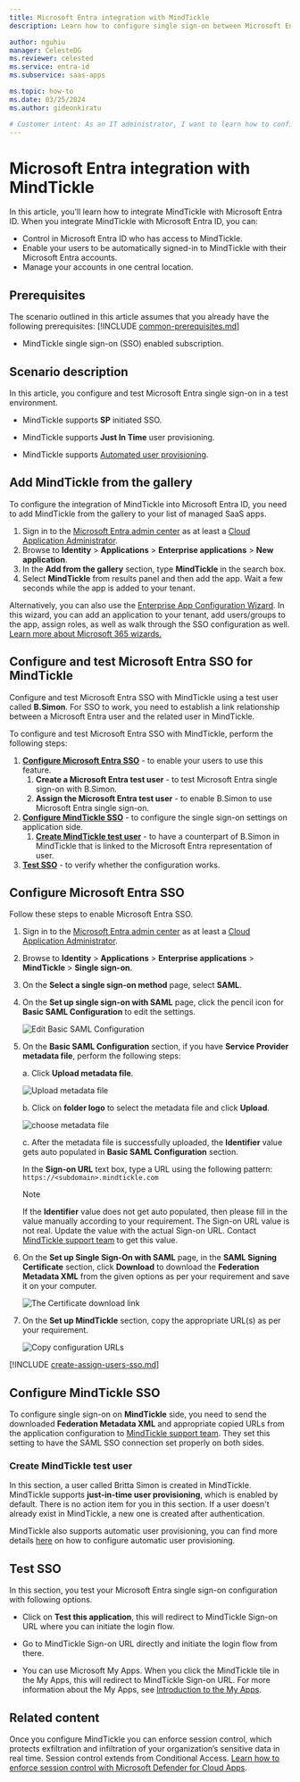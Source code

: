 ```yaml
---
title: Microsoft Entra integration with MindTickle
description: Learn how to configure single sign-on between Microsoft Entra ID and MindTickle.

author: nguhiu
manager: CelesteDG
ms.reviewer: celested
ms.service: entra-id
ms.subservice: saas-apps

ms.topic: how-to
ms.date: 03/25/2024
ms.author: gideonkiratu

# Customer intent: As an IT administrator, I want to learn how to configure single sign-on between Microsoft Entra ID and MindTickle so that I can control who has access to MindTickle, enable automatic sign-in with Microsoft Entra accounts, and manage my accounts in one central location.
---
```

# Microsoft Entra integration with MindTickle

In this article,  you'll learn how to integrate MindTickle with Microsoft Entra ID. When you integrate MindTickle with Microsoft Entra ID, you can:

* Control in Microsoft Entra ID who has access to MindTickle.
* Enable your users to be automatically signed-in to MindTickle with their Microsoft Entra accounts.
* Manage your accounts in one central location.

## Prerequisites
The scenario outlined in this article assumes that you already have the following prerequisites:
[!INCLUDE [common-prerequisites.md](~/identity/saas-apps/includes/common-prerequisites.md)]
* MindTickle single sign-on (SSO) enabled subscription.

## Scenario description

In this article,  you configure and test Microsoft Entra single sign-on in a test environment.

* MindTickle supports **SP** initiated SSO.

* MindTickle supports **Just In Time** user provisioning.

* MindTickle supports [Automated user provisioning](mindtickle-provisioning-tutorial.md).

## Add MindTickle from the gallery

To configure the integration of MindTickle into Microsoft Entra ID, you need to add MindTickle from the gallery to your list of managed SaaS apps.

1. Sign in to the [Microsoft Entra admin center](https://entra.microsoft.com) as at least a [Cloud Application Administrator](~/identity/role-based-access-control/permissions-reference.md#cloud-application-administrator).
1. Browse to **Identity** > **Applications** > **Enterprise applications** > **New application**.
1. In the **Add from the gallery** section, type **MindTickle** in the search box.
1. Select **MindTickle** from results panel and then add the app. Wait a few seconds while the app is added to your tenant.

 Alternatively, you can also use the [Enterprise App Configuration Wizard](https://portal.office.com/AdminPortal/home?Q=Docs#/azureadappintegration). In this wizard, you can add an application to your tenant, add users/groups to the app, assign roles, as well as walk through the SSO configuration as well. [Learn more about Microsoft 365 wizards.](/microsoft-365/admin/misc/azure-ad-setup-guides)

<a name='configure-and-test-azure-ad-sso-for-mindtickle'></a>

## Configure and test Microsoft Entra SSO for MindTickle

Configure and test Microsoft Entra SSO with MindTickle using a test user called **B.Simon**. For SSO to work, you need to establish a link relationship between a Microsoft Entra user and the related user in MindTickle.

To configure and test Microsoft Entra SSO with MindTickle, perform the following steps:

1. **[Configure Microsoft Entra SSO](#configure-azure-ad-sso)** - to enable your users to use this feature.
    1. **Create a Microsoft Entra test user** - to test Microsoft Entra single sign-on with B.Simon.
    1. **Assign the Microsoft Entra test user** - to enable B.Simon to use Microsoft Entra single sign-on.
1. **[Configure MindTickle SSO](#configure-mindtickle-sso)** - to configure the single sign-on settings on application side.
    1. **[Create MindTickle test user](#create-mindtickle-test-user)** - to have a counterpart of B.Simon in MindTickle that is linked to the Microsoft Entra representation of user.
1. **[Test SSO](#test-sso)** - to verify whether the configuration works.

<a name='configure-azure-ad-sso'></a>

## Configure Microsoft Entra SSO

Follow these steps to enable Microsoft Entra SSO.

1. Sign in to the [Microsoft Entra admin center](https://entra.microsoft.com) as at least a [Cloud Application Administrator](~/identity/role-based-access-control/permissions-reference.md#cloud-application-administrator).
1. Browse to **Identity** > **Applications** > **Enterprise applications** > **MindTickle** > **Single sign-on**.
1. On the **Select a single sign-on method** page, select **SAML**.
1. On the **Set up single sign-on with SAML** page, click the pencil icon for **Basic SAML Configuration** to edit the settings.

   ![Edit Basic SAML Configuration](common/edit-urls.png)

1. On the **Basic SAML Configuration** section, if you have **Service Provider metadata file**, perform the following steps:

	a. Click **Upload metadata file**.

    ![Upload metadata file](common/upload-metadata.png)

	b. Click on **folder logo** to select the metadata file and click **Upload**.

	![choose metadata file](common/browse-upload-metadata.png)

	c. After the metadata file is successfully uploaded, the **Identifier** value gets auto populated in **Basic SAML Configuration** section.

	In the **Sign-on URL** text box, type a URL using the following pattern:
    `https://<subdomain>.mindtickle.com`

	> [!Note]
	> If the **Identifier** value does not get auto populated, then please fill in the value manually according to your requirement. The Sign-on URL value is not real. Update the value with the actual Sign-on URL. Contact [MindTickle support team](mailto:support@mindtickle.com) to get this value.

1. On the **Set up Single Sign-On with SAML** page, in the **SAML Signing Certificate** section, click **Download** to download the **Federation Metadata XML** from the given options as per your requirement and save it on your computer.

	![The Certificate download link](common/metadataxml.png)

6. On the **Set up MindTickle** section, copy the appropriate URL(s) as per your requirement.

	![Copy configuration URLs](common/copy-configuration-urls.png)

<a name='create-an-azure-ad-test-user'></a>

[!INCLUDE [create-assign-users-sso.md](~/identity/saas-apps/includes/create-assign-users-sso.md)]

## Configure MindTickle SSO

To configure single sign-on on **MindTickle** side, you need to send the downloaded **Federation Metadata XML** and appropriate copied URLs from the application configuration to [MindTickle support team](mailto:support@mindtickle.com). They set this setting to have the SAML SSO connection set properly on both sides.

### Create MindTickle test user

In this section, a user called Britta Simon is created in MindTickle. MindTickle supports **just-in-time user provisioning**, which is enabled by default. There is no action item for you in this section. If a user doesn't already exist in MindTickle, a new one is created after authentication.

MindTickle also supports automatic user provisioning, you can find more details [here](./mindtickle-provisioning-tutorial.md) on how to configure automatic user provisioning.

## Test SSO 

In this section, you test your Microsoft Entra single sign-on configuration with following options. 

* Click on **Test this application**, this will redirect to MindTickle Sign-on URL where you can initiate the login flow. 

* Go to MindTickle Sign-on URL directly and initiate the login flow from there.

* You can use Microsoft My Apps. When you click the MindTickle tile in the My Apps, this will redirect to MindTickle Sign-on URL. For more information about the My Apps, see [Introduction to the My Apps](https://support.microsoft.com/account-billing/sign-in-and-start-apps-from-the-my-apps-portal-2f3b1bae-0e5a-4a86-a33e-876fbd2a4510).

## Related content

Once you configure MindTickle you can enforce session control, which protects exfiltration and infiltration of your organization’s sensitive data in real time. Session control extends from Conditional Access. [Learn how to enforce session control with Microsoft Defender for Cloud Apps](/cloud-app-security/proxy-deployment-aad).
